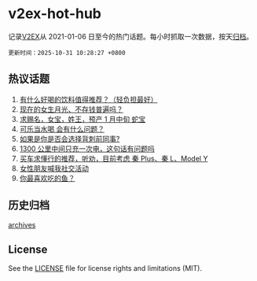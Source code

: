 # v2ex-hot-hub

 记录[V2EX](https://www.v2ex.com/)从 2021-01-06 日至今的热门话题。每小时抓取一次数据，按天[归档](archives)。

`更新时间：2025-10-31 10:28:27 +0800`

## 热议话题

1. [有什么好喝的饮料值得推荐？（轻负担最好）](https://www.v2ex.com/t/1169345)
1. [现在的女生月光、不存钱普遍吗？](https://www.v2ex.com/t/1169368)
1. [求赐名，女宝，姓王，预产 1 月中旬 蛇宝](https://www.v2ex.com/t/1169409)
1. [可乐当水喝 会有什么问题？](https://www.v2ex.com/t/1169449)
1. [如果是你是否会选择背刺前同事?](https://www.v2ex.com/t/1169349)
1. [1300 公里中间只充一次电，这句话有问题吗](https://www.v2ex.com/t/1169396)
1. [买车求懂行的推荐，听劝，目前考虑 秦 Plus、秦 L、Model Y](https://www.v2ex.com/t/1169581)
1. [女性朋友喊我社交活动](https://www.v2ex.com/t/1169388)
1. [你最喜欢吃的鱼？](https://www.v2ex.com/t/1169494)

## 历史归档

[archives](archives)

## License

See the [LICENSE](LICENSE) file for license rights and limitations (MIT).
